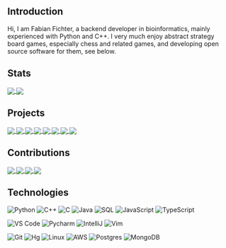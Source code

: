 ## Introduction
Hi, I am Fabian Fichter, a backend developer in bioinformatics, mainly experienced with Python and C++. I very much enjoy abstract strategy board games, especially chess and related games, and developing open source software for them, see below.

## Stats

<a href="https://github.com/ianfab/ianfab">
  <img align="center" src="https://github-readme-stats.vercel.app/api?username=ianfab&show_icons=true&include_all_commits=false&line_height=33&theme=dark" />
</a>
<a href="https://coderstats.net/github/#ianfab">
  <img align="center" src="https://github-readme-stats.vercel.app/api/top-langs/?username=ianfab&hide=ruby&theme=dark" />
</a>

## Projects
<a href="https://github.com/ianfab/Fairy-Stockfish">
  <img align="center" src="https://github-readme-stats.vercel.app/api/pin/?username=ianfab&repo=Fairy-Stockfish&theme=dark" />
</a>
<a href="https://github.com/ianfab/fishtest">
  <img align="center" src="https://github-readme-stats.vercel.app/api/pin/?username=ianfab&repo=fishtest&theme=dark" />
</a>
<a href="https://github.com/ianfab/variantfishtest">
  <img align="center" src="https://github-readme-stats.vercel.app/api/pin/?username=ianfab&repo=variantfishtest&theme=dark" />
</a>
<a href="https://github.com/ianfab/spsa">
  <img align="center" src="https://github-readme-stats.vercel.app/api/pin/?username=ianfab&repo=spsa&theme=dark" />
</a>
<a href="https://github.com/ianfab/bookgen">
  <img align="center" src="https://github-readme-stats.vercel.app/api/pin/?username=ianfab&repo=bookgen&theme=dark" />
</a>
<a href="https://github.com/ianfab/stockfish.wasm">
  <img align="center" src="https://github-readme-stats.vercel.app/api/pin/?username=ianfab&repo=stockfish.wasm&theme=dark" />
</a>
<a href="https://github.com/ianfab/fairyfishtest">
  <img align="center" src="https://github-readme-stats.vercel.app/api/pin/?username=ianfab&repo=fairyfishtest&theme=dark" />
</a>
<a href="https://github.com/ianfab/fishutils">
  <img align="center" src="https://github-readme-stats.vercel.app/api/pin/?username=ianfab&repo=fishutils&theme=dark" />
</a>


## Contributions
<a href="https://github.com/ddugovic/Stockfish">
  <img align="center" src="https://github-readme-stats.vercel.app/api/pin/?username=ddugovic&repo=Stockfish&show_owner=true&theme=dark" />
</a>
<a href="https://github.com/gbtami/pychess-variants">
  <img align="center" src="https://github-readme-stats.vercel.app/api/pin/?username=gbtami&repo=pychess-variants&show_owner=true&theme=dark" />
</a>
<a href="https://github.com/official-stockfish/Stockfish">
  <img align="center" src="https://github-readme-stats.vercel.app/api/pin/?username=official-stockfish&repo=Stockfish&show_owner=true&theme=dark" />
</a>
<a href="https://github.com/glinscott/fishtest">
  <img align="center" src="https://github-readme-stats.vercel.app/api/pin/?username=glinscott&repo=fishtest&show_owner=true&theme=dark" />
</a>

## Technologies

![Python](https://img.shields.io/badge/-Python-3776AB?logo=python&logoColor=ffffff)
![C++](https://img.shields.io/badge/-C++-00599C?logo=c%2b%2b&logoColor=ffffff)
![C](https://img.shields.io/badge/-C-A8B9CC?&logo=C&logoColor=000000)
![Java](https://img.shields.io/badge/-Java-007396?logo=Java&logoColor=000000)
![SQL](https://img.shields.io/badge/-SQL-003B57?&logo=postgresql)
![JavaScript](https://img.shields.io/badge/-JavaScript-F7DF1E?&logo=javascript&logoColor=000000)
![TypeScript](https://img.shields.io/badge/-TypeScript-007ACC?&logo=TypeScript&logoColor=ffffff)

![VS Code](https://img.shields.io/badge/VSCode-%23007ACC?logo=Visual-studio-code)
![Pycharm](https://img.shields.io/badge/PyCharm-green?logo=PyCharm)
![IntelliJ](https://img.shields.io/badge/IntelliJ-000000?logo=IntelliJ-IDEA)
![Vim](https://img.shields.io/badge/Vim-019733?logo=vim)

![Git](https://img.shields.io/badge/-Git-%23F05032?logo=git&logoColor=%23ffffff)
![Hg](https://img.shields.io/badge/-Hg-silver?logo=mercurial&logoColor=%23ffffff)
![Linux](https://img.shields.io/badge/-Linux-FCC624?logo=linux&logoColor=000000)
![AWS](https://img.shields.io/badge/-AWS-232F3E?&logo=Amazon-AWS&logoColor=FF9900)
![Postgres](https://img.shields.io/badge/-Postgres-4479A1?logo=Postgresql&logoColor=ffffff)
![MongoDB](https://img.shields.io/badge/-MongoDB-47A248?logo=MongoDB&logoColor=ffffff)
